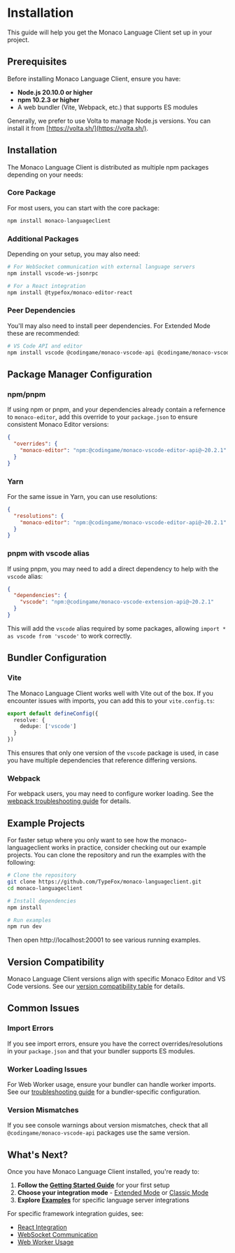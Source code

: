 # Installation

This guide will help you get the Monaco Language Client set up in your project.

## Prerequisites

Before installing Monaco Language Client, ensure you have:

- **Node.js 20.10.0 or higher**
- **npm 10.2.3 or higher**
- A web bundler (Vite, Webpack, etc.) that supports ES modules

Generally, we prefer to use Volta to manage Node.js versions. You can install it from [https://volta.sh/](https://volta.sh/).

## Installation

The Monaco Language Client is distributed as multiple npm packages depending on your needs:

### Core Package
For most users, you can start with the core package:

```bash
npm install monaco-languageclient
```

### Additional Packages

Depending on your setup, you may also need:

```bash
# For WebSocket communication with external language servers
npm install vscode-ws-jsonrpc

# For a React integration
npm install @typefox/monaco-editor-react
```

### Peer Dependencies

You'll may also need to install peer dependencies. For Extended Mode these are recommended:

```bash
# VS Code API and editor
npm install vscode @codingame/monaco-vscode-api @codingame/monaco-vscode-editor-api
```

## Package Manager Configuration

### npm/pnpm
If using npm or pnpm, and your dependencies already contain a refernence to `monaco-editor`, add this override to your `package.json` to ensure consistent Monaco Editor versions:

```json
{
  "overrides": {
    "monaco-editor": "npm:@codingame/monaco-vscode-editor-api@~20.2.1"
  }
}
```

### Yarn
For the same issue in Yarn, you can use resolutions:

```json
{
  "resolutions": {
    "monaco-editor": "npm:@codingame/monaco-vscode-editor-api@~20.2.1"
  }
}
```

### pnpm with vscode alias
If using pnpm, you may need to add a direct dependency to help with the `vscode` alias:

```json
{
  "dependencies": {
    "vscode": "npm:@codingame/monaco-vscode-extension-api@~20.2.1"
  }
}
```

This will add the `vscode` alias required by some packages, allowing `import * as vscode from 'vscode'` to work correctly.

## Bundler Configuration

### Vite
The Monaco Language Client works well with Vite out of the box. If you encounter issues with imports, you can add this to your `vite.config.ts`:

```typescript
export default defineConfig({
  resolve: {
    dedupe: ['vscode']
  }
})
```

This ensures that only one version of the `vscode` package is used, in case you have multiple dependencies that reference differing versions.

### Webpack
For webpack users, you may need to configure worker loading. See the [webpack troubleshooting guide](guides/troubleshooting.md#webpack-worker-issues) for details.

## Example Projects

For faster setup where you only want to see how the monaco-languageclient works in practice, consider checking out our example projects. You can clone the repository and run the examples with the following:

```bash
# Clone the repository
git clone https://github.com/TypeFox/monaco-languageclient.git
cd monaco-languageclient

# Install dependencies
npm install

# Run examples
npm run dev
```

Then open http://localhost:20001 to see various running examples.

## Version Compatibility

Monaco Language Client versions align with specific Monaco Editor and VS Code versions. See our [version compatibility table](versions-and-history.md#monaco-editor--codingamemonaco-vscode-api-compatibility-table) for details.

## Common Issues

### Import Errors
If you see import errors, ensure you have the correct overrides/resolutions in your `package.json` and that your bundler supports ES modules.

### Worker Loading Issues
For Web Worker usage, ensure your bundler can handle worker imports. See our [troubleshooting guide](guides/troubleshooting.md) for a bundler-specific configuration.

### Version Mismatches
If you see console warnings about version mismatches, check that all `@codingame/monaco-vscode-api` packages use the same version.

## What's Next?

Once you have Monaco Language Client installed, you're ready to:

1. **Follow the [Getting Started Guide](basic-usage/getting-started.md)** for your first setup
2. **Choose your integration mode** - [Extended Mode](advanced-usage/extended-mode.md) or [Classic Mode](advanced-usage/classic-mode.md)
3. **Explore [Examples](examples/index.md)** for specific language server integrations

For specific framework integration guides, see:
- [React Integration](advanced-usage/react-integration.md)
- [WebSocket Communication](advanced-usage/websockets.md)
- [Web Worker Usage](advanced-usage/web-workers.md)

